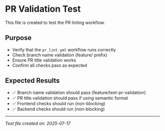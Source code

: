 # PR Validation Test

This file is created to test the PR linting workflow.

## Purpose
- Verify that the `pr_lint.yml` workflow runs correctly
- Check branch name validation (feature/ prefix)
- Ensure PR title validation works
- Confirm all checks pass as expected

## Expected Results
- ✅ Branch name validation should pass (feature/test-pr-validation)
- ✅ PR title validation should pass if using semantic format
- ✅ Frontend checks should run (non-blocking)
- ✅ Backend checks should run (non-blocking)

---
*Test file created on: 2025-07-17*